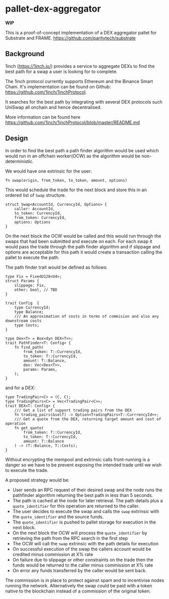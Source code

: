 # pallet-dex-aggregator

**WIP**

This is a proof-of-concept implementation of a DEX aggregator pallet for Substrate and FRAME.  https://github.com/paritytech/substrate

## Background

1inch (https://1inch.io/) provides a service to aggregate DEXs to find the best path for a swap a user is looking for to complete. 

The 1inch protocol currently supports Ethereum and the Binance Smart Chain.  It's implementation can be found on Github: https://github.com/1inch/1inchProtocol.

It searches for the best path by integrating with several DEX protocols such UniSwap all onchain and hence decentralised.

More information can be found here https://github.com/1inch/1inchProtocol/blob/master/README.md

## Design

In order to find the best path a path finder algorithm would be used which would run in an offchain worker(OCW) as the algorithm would be non-deterministic.

We would have one extrinsic for the user:

`fn swap(origin, from_token, to_token, amount, options)`

This would schedule the trade for the next block and store this in an ordered list of `Swap` structure.

```
struct Swap<AccountId, CurrencyId, Options> {
    caller: AccountId,
    to_token: CurrencyId,
    from_token: CurrencyId,
    options: Options
}
```

On the next block the OCW would be called and this would run through the swaps that had been submitted and execute on each.  For each swap it would pass the trade through the path finder algorithm and if slippage and options are acceptable for this path it would create a transaction calling the pallet to execute the path.

The path finder trait would be defined as follows:

```
type Fix = FixedU128<U4>;
struct Params {
    slippage: Fix,
    other: bool, // TBD
}

trait Config  {
    type CurrencyId;
    type Balance;
    /// An approximation of costs in terms of commision and also any downstream costs
    type Costs;
}

type Dex<T> = Box<dyn DEX<T>>;
trait PathFinder<T: Config> {
    fn find_path(
        from_token: T::CurrencyId, 
        to_token: T::CurrencyId, 
        amount: T::Balance, 
        dex: Vec<Dex<T>>,       
        params: Params,
    );
}

```

and for a DEX:

```
type TradingPair<C> = (C, C);
type TradingPairs<C> = Vec<TradingPair<C>>;
trait DEX<T: Config> {
    /// Get a list of support trading pairs from the DEX
    fn trading_pairs(&self) -> Option<TradingPairs<T::CurrrencyId>>;
    /// Get a quote from the DEX, returning target amount and cost of operation
    fn get_quote(
        from_token: T::CurrencyId, 
        to_token: T::CurrencyId, 
        amount: T::Balance
    ) -> (T::Balance, T::Costs);
}
```

Without encrypting the mempool and extrinsic calls front-running is a danger so we have to be prevent exposing the 
intended trade until we wish to execute the trade.

A proposed strategy would be:
- User sends an RPC request of their desired swap and the node runs the pathfinder algorithm returning the best path 
in less than 5 seconds.  
- The path is cached at the node for later retrieval. The path details plus a `quote_identifier` for this operation are returned to the caller.
- The user decides to execute the swap and calls the `swap` extrinsic with the `quote_identifier` and the source funds.
- The `quote_identifier` is pushed to pallet storage for execution in the next block.
- On the next block the OCW will process the `quote_identifier` by retrieving the path from the RPC search in the first step
- The OCW will call the `swap` extrinsic with the path details for execution
- On successful execution of the swap the callers account would be credited minus commission at X% rate
- On failure due to slippage or other constraints on the trade then the funds would be returned to the caller minus commission at X% rate
- On error any funds transferred by the caller would be sent back.

The commission is in place to protect against spam and to incentivise nodes running the network.
Alternatively the swap could be paid with a token native to the blockchain instead of a commission of the original token.

